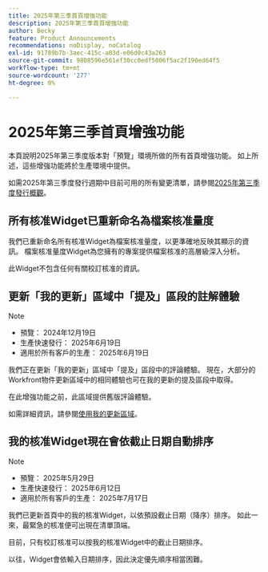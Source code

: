 ```yaml
---
title: 2025年第三季首頁增強功能
description: 2025年第三季首頁增強功能
author: Becky
feature: Product Announcements
recommendations: noDisplay, noCatalog
exl-id: 91789b7b-3aec-415c-a03d-e06d0c43a263
source-git-commit: 9808596e561ef30cc0edf5006f5ac2f190ed64f5
workflow-type: tm+mt
source-wordcount: '277'
ht-degree: 0%

---
```


# 2025年第三季首頁增強功能

本頁說明2025年第三季度版本對「預覽」環境所做的所有首頁增強功能。 如上所述，這些增強功能將於生產環境中提供。

如需2025年第三季度發行週期中目前可用的所有變更清單，請參閱[2025年第三季度發行概觀](/help/quicksilver/product-announcements/product-releases/25-q3-release-activity/25-q3-release-overview.md)。

## 所有核准Widget已重新命名為檔案核准量度

我們已重新命名所有核准Widget為檔案核准量度，以更準確地反映其顯示的資訊。 檔案核准量度Widget為您擁有的專案提供檔案核准的高層級深入分析。

此Widget不包含任何有關校訂核准的資訊。

## 更新「我的更新」區域中「提及」區段的註解體驗

>[!NOTE]
>
>* 預覽： 2024年12月19日
>* 生產快速發行： 2025年6月19日
>* 適用於所有客戶的生產： 2025年6月19日

我們正在更新「我的更新」區域中「提及」區段中的評論體驗。 現在，大部分的Workfront物件更新區域中的相同體驗也可在我的更新的提及區段中取得。

在此增強功能之前，此區域提供舊版評論體驗。

如需詳細資訊，請參閱[使用我的更新區域](/help/quicksilver/workfront-basics/using-home/using-the-home-area/my-updates-area.md)。

## 我的核准Widget現在會依截止日期自動排序

>[!NOTE]
>
>* 預覽： 2025年5月29日
>* 生產快速發行： 2025年6月12日
>* 適用於所有客戶的生產： 2025年7月17日

我們已更新首頁中的我的核准Widget，以依預設截止日期（降序）排序。 如此一來，最緊急的核准便可出現在清單頂端。

目前，只有校訂核准可以按我的核准Widget中的截止日期排序。

以往，Widget會依輸入日期排序，因此決定優先順序相當困難。


